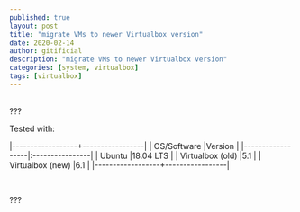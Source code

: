 ```yaml
---
published: true
layout: post
title: "migrate VMs to newer Virtualbox version"
date: 2020-02-14
author: gitificial
description: "migrate VMs to newer Virtualbox version"
categories: [system, virtualbox]
tags: [virtualbox]
---
```


<br/>
???


Tested with:

|------------------+-----------------|
| OS/Software      |Version          |
|------------------|:----------------|
| Ubuntu           |18.04 LTS        |
| Virtualbox (old) |5.1              |
| Virtualbox (new) |6.1              |
|------------------+-----------------|

<br/>

???





